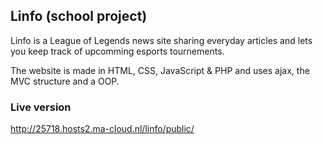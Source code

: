 ## Linfo (school project)

Linfo is a League of Legends news site sharing everyday articles 
and lets you keep track of upcomming esports tournements.

The website is made in HTML, CSS, JavaScript & PHP and uses ajax, the MVC structure and a OOP.

### Live version
http://25718.hosts2.ma-cloud.nl/linfo/public/
